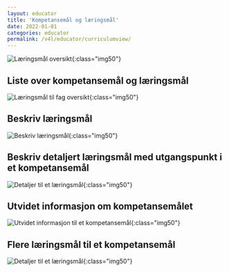 ```yaml
---
layout: educator
title: 'Kompetansemål og læringsmål'
date: 2022-01-01
categories: educator
permalink: /v4l/educator/curriculumview/
---
```


![Læringsmål oversikt](https://help.v4l.no//assets/img/educator/curriculum1.png){:class="img50"}

## Liste over kompetansemål og læringsmål

![Læringsmål til fag oversikt](https://help.v4l.no//assets/img/educator/curriculum2.png){:class="img50"}

## Beskriv læringsmål

![Beskriv læringsmål](https://help.v4l.no//assets/img/educator/curriculum3.png){:class="img50"}

## Beskriv detaljert læringsmål med utgangspunkt i et kompetansemål

![Detaljer til et læringsmål](https://help.v4l.no//assets/img/educator/curriculum4.png){:class="img50"}

## Utvidet informasjon om kompetansemålet

![Utvidet informasjon til et kompetansemål](https://help.v4l.no//assets/img/educator/curriculum5.png){:class="img50"}

## Flere læringsmål til et kompetansemål

![Detaljer til et læringsmål](https://help.v4l.no//assets/img/educator/curriculum6.png){:class="img50"}
